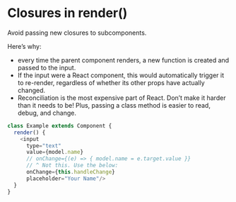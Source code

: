# Closures in render()

Avoid passing new closures to subcomponents.

Here’s why:
- every time the parent component renders, a new function is created and passed to the input.
- If the input were a React component, this would automatically trigger it to re-render, regardless of whether its other props have actually changed.
- Reconciliation is the most expensive part of React. Don’t make it harder than it needs to be! Plus, passing a class method is easier to read, debug, and change.

```javascript
class Example extends Component {
  render() {
    <input
      type="text"
      value={model.name}
      // onChange={(e) => { model.name = e.target.value }}
      // ^ Not this. Use the below:
      onChange={this.handleChange}
      placeholder="Your Name"/>
  }
}
```
